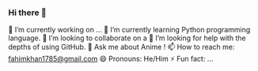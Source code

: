 ### Hi there 👋


 🔭 I’m currently working on ...
 🌱 I’m currently learning Python programming language.
 👯 I’m looking to collaborate on a 
 🤔 I’m looking for help with the depths of using GitHub.
 💬 Ask me about Anime !
 📫 How to reach me: fahimkhan1785@gmail.com
 😄 Pronouns: He/Him
 ⚡ Fun fact: ...

